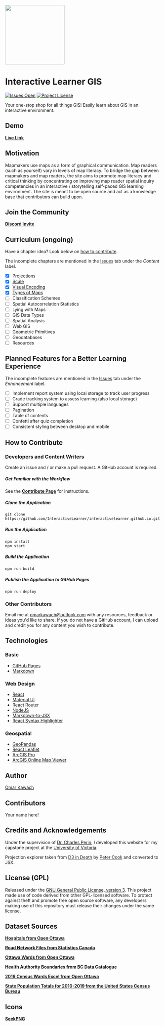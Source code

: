 <img src="https://github.com/InteractiveLearner/interactivelearner.github.io/blob/main/public/logo192.png" width="192px" height="192px" />

# Interactive Learner GIS

[![Issues Open](https://img.shields.io/github/issues/InteractiveLearner/interactivelearner.github.io?style=flat-square)](https://github.com/InteractiveLearner/interactivelearner.github.io/issues) [![Project License](https://img.shields.io/github/license/InteractiveLearner/interactivelearner.github.io?style=flat-square)](https://github.com/InteractiveLearner/interactivelearner.github.io/blob/main/LICENSE)

Your one-stop shop for all things GIS! Easily learn about GIS in an interactive environment. 

## Demo

**[Live Link](https://www.interactivelearner-gis.com/ )**

## Motivation
Mapmakers use maps as a form of graphical communication. Map readers (such as yourself) vary in levels of map literacy. To bridge the gap between mapmakers and map readers, the site aims to promote map literacy and critical thinking by concentrating on improving map reader spatial inquiry competencies in an interactive / storytelling self-paced GIS learning environment. The site is meant to be open source and act as a knowledge base that contributors can build upon. 

## Join the Community

**[Discord Invite](https://discord.gg/vvJdQTVXRk)**

## Curriculum (ongoing)

Have a chapter idea? Look below on [how to contribute](https://github.com/InteractiveLearner/interactivelearner.github.io#how-to-contribute). 

The incomplete chapters are mentioned in the [Issues](https://github.com/InteractiveLearner/interactivelearner.github.io/issues) tab under the *Content* label. 

- [x] [Projections](https://www.interactivelearner-gis.com/#/projections)
- [x] [Scale](https://www.interactivelearner-gis.com/#/scale)
- [x] [Visual Encoding](https://www.interactivelearner-gis.com/#/visual)
- [x] [Types of Maps](https://www.interactivelearner-gis.com/#/thematic)
- [ ] Classification Schemes
- [ ] Spatial Autocorrelation Statistics
- [ ] Lying with Maps
- [ ] GIS Data Types
- [ ] Spatial Analysis
- [ ] Web GIS
- [ ] Geometric Primitives
- [ ] Geodatabases
- [ ] Resources

## Planned Features for a Better Learning Experience

The incomplete features are mentioned in the [Issues](https://github.com/InteractiveLearner/interactivelearner.github.io/issues) tab under the *Enhancement* label. 

- [ ] Implement report system using local storage to track user progress
- [ ] Grade tracking system to assess learning (also local storage)
- [ ] Support multiple languages
- [ ] Pagination
- [ ] Table of contents
- [ ] Confetti after quiz completion
- [ ] Consistent styling between desktop and mobile

## How to Contribute

### Developers and Content Writers

Create an issue and / or make a pull request. A GitHub account is required.

##### Get Familiar with the Workflow

See the **[Contribute Page](https://www.interactivelearner-gis.com/#/contribute)** for instructions.

##### Clone the Application

```
git clone https://github.com/InteractiveLearner/interactivelearner.github.io.git
```

##### Run the Application

```
npm install
npm start 
```

##### Build the Application

```
npm run build
```

##### Publish the Application to GitHub Pages

```
npm run deploy
```

### Other Contributors 

Email me at omarkawach@outlook.com with any resources, feedback or ideas you'd like to share. If you do not have a GitHub account, I can upload and credit you for any content you wish to contribute. 

## Technologies

### Basic
- [GitHub Pages](https://pages.github.com/)
- [Markdown](https://daringfireball.net/projects/markdown/)

### Web Design
- [React](https://reactjs.org/)
- [Material UI](https://mui.com/)
- [React Router](https://reactrouter.com/)
- [NodeJS](https://nodejs.org/en/)
- [Markdown-to-JSX](https://github.com/probablyup/markdown-to-jsx)
- [React Syntax Highlighter](https://github.com/react-syntax-highlighter/react-syntax-highlighter)

### Geospatial
- [GeoPandas](https://geopandas.org/en/stable/)
- [React Leaflet](https://react-leaflet.js.org/)
- [ArcGIS Pro](https://www.esri.com/en-us/arcgis/products/arcgis-pro/overview)
- [ArcGIS Online Map Viewer](https://doc.arcgis.com/en/arcgis-online/get-started/get-started-with-mv.htm)

## Author

[Omar Kawach](https://github.com/omarkawach)

## Contributors

Your name here!
  
## Credits and Acknowledgements

Under the supervision of [Dr. Charles Perin](http://charlesperin.net/), I developed this website for my capstone project at the [University of Victoria](https://www.uvic.ca/).

Projection explorer taken from [D3 in Depth](https://www.d3indepth.com/) by [Peter Cook](https://www.animateddata.com/) and converted to JSX. 

## License (GPL) 

Released under the [GNU General Public License, version 3](https://opensource.org/licenses/GPL-3.0). This project made use of code derived from other GPL-licensed software. To protect against theft and promote free open source software, any developers making use of this repository must release their changes under the same license. 

## Dataset Sources

**[Hospitals from Open Ottawa](https://open.ottawa.ca/datasets/b769ce497f2540aa962e602c983994d6_0?geometry=-76.050%2C45.348%2C-75.396%2C45.433)**

**[Road Network Files from Statistics Canada](https://www12.statcan.gc.ca/census-recensement/2011/geo/RNF-FRR/index-eng.cfm)**

**[Ottawa Wards from Open Ottawa](https://open.ottawa.ca/datasets/wards/explore?location=45.242656%2C-75.800844%2C0.90)**

**[Health Authority Boundaries from BC Data Catalogue](https://catalogue.data.gov.bc.ca/dataset/health-authority-boundaries)**

**[2016 Census Wards Excel from Open Ottawa](https://open.ottawa.ca/documents/2016-census-ward-data-1/about)**

**[State Population Totals for 2010-2019 from the United States Census Bureau]()**

## Icons

**[SeekPNG](https://www.seekpng.com/ks/clipart/)**
